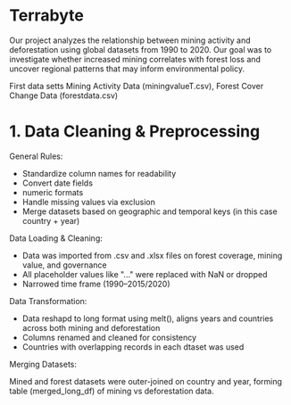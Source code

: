 # Terrabyte

Our project analyzes the relationship between mining activity and deforestation using global datasets from 1990 to 2020. Our goal was to investigate whether increased mining correlates with forest loss and uncover regional patterns that may inform environmental policy.



First data setts Mining Activity Data (miningvalueT.csv), Forest Cover Change Data (forestdata.csv)

# 1. Data Cleaning & Preprocessing
General Rules:
- Standardize column names for readability
- Convert date fields
- numeric formats
- Handle missing values via exclusion
- Merge datasets based on geographic and temporal keys (in this case country + year)


Data Loading & Cleaning:

- Data was imported from .csv and .xlsx files on forest coverage, mining value, and governance
- All placeholder values like "..." were replaced with NaN or dropped
- Narrowed time frame (1990–2015/2020)

Data Transformation:

- Data reshapd to long format using melt(), aligns years and countries across both mining and deforestation
- Columns  renamed and cleaned for consistency
- Countries with overlapping records in each dtaset was used

Merging Datasets:

Mined and forest datasets were outer-joined on country and year, forming table (merged_long_df) of mining vs deforestation data.





